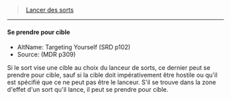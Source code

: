 ﻿---
!Generic
Id: spellcasting_hd.md#se-prendre-pour-cible
ParentLink: spellcasting_hd.md#lancer-des-sorts
Name: Se prendre pour cible
ParentName: Lancer des sorts
NameLevel: 4
AltName: Targeting Yourself (SRD p102)
Source: (MDR p309)
Attributes: {}
---
> [Lancer des sorts](hd_spellcasting.md)

---

#### Se prendre pour cible

- AltName: Targeting Yourself (SRD p102)
- Source: (MDR p309)

Si le sort vise une cible au choix du lanceur de sorts, ce dernier peut se prendre pour cible, sauf si la cible doit impérativement être hostile ou qu'il est spécifié que ce ne peut pas être le lanceur. S'il se trouve dans la zone d'effet d'un sort qu'il lance, il peut se prendre pour cible.

